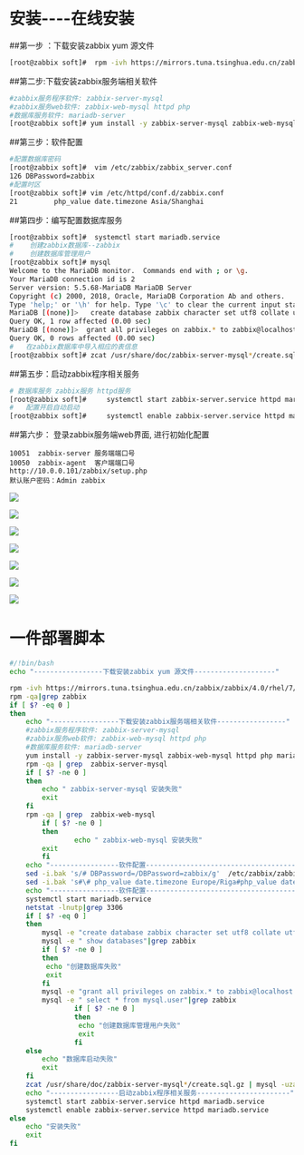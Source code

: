 # 安装----在线安装

##第一步 ：下载安装zabbix yum 源文件

```sh
[root@zabbix soft]#  rpm -ivh https://mirrors.tuna.tsinghua.edu.cn/zabbix/zabbix/4.0/rhel/7/x86_64/zabbix-release-4.0-1.el7.noarch.rpm
```
##第二步:下载安装zabbix服务端相关软件
```sh
#zabbix服务程序软件: zabbix-server-mysql
#zabbix服务web软件: zabbix-web-mysql httpd php
#数据库服务软件: mariadb-server
[root@zabbix soft]# yum install -y zabbix-server-mysql zabbix-web-mysql httpd php mariadb-server
```
##第三步：软件配置
```sh
#配置数据库密码
[root@zabbix soft]#  vim /etc/zabbix/zabbix_server.conf
126 DBPassword=zabbix
#配置时区
[root@zabbix soft]# vim /etc/httpd/conf.d/zabbix.conf
21         php_value date.timezone Asia/Shanghai

```
##第四步：编写配置数据库服务

```sh
[root@zabbix soft]#  systemctl start mariadb.service 
#    创建zabbix数据库--zabbix
#    创建数据库管理用户
[root@zabbix soft]# mysql
Welcome to the MariaDB monitor.  Commands end with ; or \g.
Your MariaDB connection id is 2
Server version: 5.5.68-MariaDB MariaDB Server
Copyright (c) 2000, 2018, Oracle, MariaDB Corporation Ab and others.
Type 'help;' or '\h' for help. Type '\c' to clear the current input statement.
MariaDB [(none)]>   create database zabbix character set utf8 collate utf8_bin;
Query OK, 1 row affected (0.00 sec)
MariaDB [(none)]>  grant all privileges on zabbix.* to zabbix@localhost identified by 'zabbix';
Query OK, 0 rows affected (0.00 sec)
#   在zabbix数据库中导入相应的表信息
[root@zabbix soft]# zcat /usr/share/doc/zabbix-server-mysql*/create.sql.gz | mysql -uzabbix -p zabbix

```

##第五步：启动zabbix程序相关服务
```sh
# 数据库服务 zabbix服务 httpd服务
[root@zabbix soft]#     systemctl start zabbix-server.service httpd mariadb.service
#   配置开启自动启动
[root@zabbix soft]#     systemctl enable zabbix-server.service httpd mariadb.service

```
##第六步： 登录zabbix服务端web界面, 进行初始化配置
```text
10051  zabbix-server 服务端端口号
10050  zabbix-agent  客户端端口号
http://10.0.0.101/zabbix/setup.php
默认账户密码：Admin zabbix
```

![](https://cdn.jsdelivr.net/gh/fhwlnetwork/blos_imgs/img/20210510152118.png)

![](https://cdn.jsdelivr.net/gh/fhwlnetwork/blos_imgs/img/20210510152142.png)

![](https://cdn.jsdelivr.net/gh/fhwlnetwork/blos_imgs/img/20210510152228.png)

![](https://cdn.jsdelivr.net/gh/fhwlnetwork/blos_imgs/img/20210510152329.png)

![](https://cdn.jsdelivr.net/gh/fhwlnetwork/blos_imgs/img/20210510152419.png)

![](https://cdn.jsdelivr.net/gh/fhwlnetwork/blos_imgs/img/20210510152429.png)

![](https://cdn.jsdelivr.net/gh/fhwlnetwork/blos_imgs/img/20210510152451.png)

# 一件部署脚本

```sh
#/!bin/bash
echo "-----------------下载安装zabbix yum 源文件--------------------"

rpm -ivh https://mirrors.tuna.tsinghua.edu.cn/zabbix/zabbix/4.0/rhel/7/x86_64/zabbix-release-4.0-1.el7.noarch.rpm
rpm -qa|grep zabbix
if [ $? -eq 0 ]
then
	echo "-----------------下载安装zabbix服务端相关软件-----------------"
	#zabbix服务程序软件: zabbix-server-mysql
	#zabbix服务web软件: zabbix-web-mysql httpd php
	#数据库服务软件: mariadb-server
	yum install -y zabbix-server-mysql zabbix-web-mysql httpd php mariadb-server
	rpm -qa | grep  zabbix-server-mysql
	if [ $? -ne 0 ]
	then
		echo " zabbix-server-mysql 安装失败"
		exit
	fi
	rpm -qa | grep  zabbix-web-mysql
        if [ $? -ne 0 ]
        then
                echo " zabbix-web-mysql 安装失败"
		exit
        fi
	echo "-----------------软件配置-------------------------------------"
	sed -i.bak 's/# DBPassword=/DBPassword=zabbix/g'  /etc/zabbix/zabbix_server.conf
	sed -i.bak 's#\# php_value date.timezone Europe/Riga#php_value date.timezone Asia/Shanghai#g' /etc/httpd/conf.d/zabbix.conf
	echo "-----------------软件配置-------------------------------------"
	systemctl start mariadb.service
	netstat -lnutp|grep 3306
	if [ $? -eq 0 ]
	then
		mysql -e "create database zabbix character set utf8 collate utf8_bin;"
		mysql -e " show databases"|grep zabbix
		if [ $? -ne 0 ]
		then
		 echo "创建数据库失败"
		 exit 
		fi
		mysql -e "grant all privileges on zabbix.* to zabbix@localhost identified by 'zabbix';"
		mysql -e " select * from mysql.user"|grep zabbix
                if [ $? -ne 0 ]
                then
                 echo "创建数据库管理用户失败"
                 exit
                fi
	else
		echo "数据库启动失败"
		exit
	fi
	zcat /usr/share/doc/zabbix-server-mysql*/create.sql.gz | mysql -uzabbix -p zabbix
	echo "-----------------启动zabbix程序相关服务-----------------------"
	systemctl start zabbix-server.service httpd mariadb.service
	systemctl enable zabbix-server.service httpd mariadb.service
else
	echo "安装失败"
	exit
fi


```


